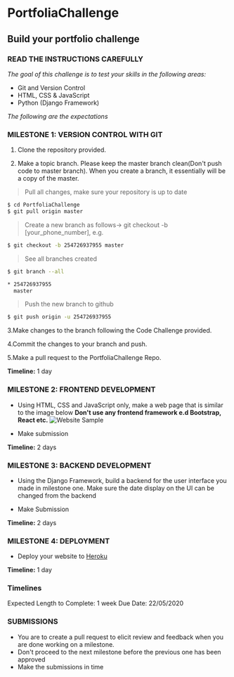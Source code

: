 # PortfoliaChallenge
## Build your portfolio challenge

### READ THE INSTRUCTIONS CAREFULLY

*The goal of this challenge is to test your skills in the following areas:*
* Git and Version Control
* HTML, CSS & JavaScript
* Python (Django Framework)

*The following are the expectations*
### MILESTONE 1: VERSION CONTROL WITH GIT
1. Clone the repository provided.

2. Make a topic branch. Please keep the master branch clean(Don't push code to master branch). When you create a branch, it essentially will be a copy of the master.

>Pull all changes, make sure your repository is up to date

```sh
$ cd PortfoliaChallenge
$ git pull origin master
```

>Create a new branch as follows-> git checkout -b [your_phone_number], e.g.

```sh
$ git checkout -b 254726937955 master
```

>See all branches created

```sh
$ git branch --all

* 254726937955
  master
```

>Push the new branch to github

```sh
$ git push origin -u 254726937955
```

3.Make changes to the branch following the Code Challenge provided.

4.Commit the changes to your branch and push.

5.Make a pull request to the PortfoliaChallenge Repo.

 **Timeline:** 1 day

### MILESTONE 2: FRONTEND DEVELOPMENT
* Using HTML, CSS and JavaScript only, make a web page that is similar to the image below
**Don't use any frontend framework e.d Bootstrap, React etc.**
![Website Sample](resum.jpg)

* Make submission

**Timeline:** 2 days

### MILESTONE 3: BACKEND DEVELOPMENT
* Using the Django Framework, build a backend for the user interface you made in milestone one. Make sure the date display on the UI can be changed from the backend

* Make Submission

**Timeline:** 2 days

### MILESTONE 4: DEPLOYMENT
* Deploy your website to [Heroku](https://www.heroku.com/#)

**Timeline:** 1 day

### Timelines
Expected Length to Complete: 1 week
Due Date: 22/05/2020

### SUBMISSIONS
* You are to create a pull request to elicit review and feedback when you are done working on a milestone.
* Don't proceed to the next milestone before the previous one has been approved
* Make the submissions in time
